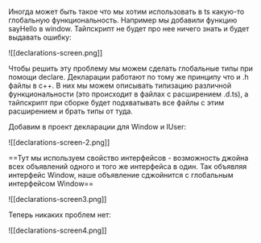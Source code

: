 Иногда может быть такое что мы хотим использовать в ts какую-то глобальную функциональность. Например мы добавили функцию sayHello в window. Тайпскрипт не будет про нее ничего знать и будет выдавать ошибку:

![[declarations-screen.png]]

Чтобы решить эту проблему мы можем сделать глобальные типы при помощи declare. Декларации работают по тому же принципу что и .h файлы в c++. В них мы можем описывать типизацию различной функциональности (это происходит в файлах с расширением .d.ts), а тайпскрипт при сборке будет подхватывать все файлы с этим расширением и брать типы от туда.

Добавим в проект декларации для Window и IUser:

![[declarations-screen-2.png]]

==Тут мы используем свойство интерфейсов - возможность джойна всех объявлений одного и того же интерфейса в один. Так объявляя интерфейс Window, наше объявление сджойнится с глобальным интерфейсом Window==

![[declarations-screen3.png]]

Теперь никаких проблем нет:

![[declarations-screen4.png]]